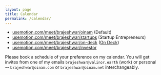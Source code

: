 ```yaml
---
layout: page
title: Calendar
permalink: /calendar/
---
```


<div class="items-list content-medium" markdown="1">

- [usemotion.com/meet/brajeshwar/oinam](https://usemotion.com/meet/brajeshwar/oinam) (Default)
- [usemotion.com/meet/brajeshwar/startups](https://usemotion.com/meet/brajeshwar/startups) (Startup Entrepreneurs)
- [usemotion.com/meet/brajeshwar/on-deck](https://usemotion.com/meet/brajeshwar/on-deck) ([On Deck](https://beondeck.com/r/BrajeshwarOinam))
- [usemotion.com/meet/brajeshwar/investor](https://usemotion.com/meet/brajeshwar/investor)

</div>

Please book a schedule of your preference on my calendar. You will get invites from one of my emails `brajeshwar@valinor.earth` (work) or personal -- `brajeshwar@oinam.com` or `brajeshwar@oinam.net` interchangeably.